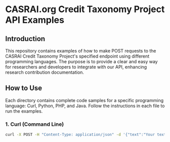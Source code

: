 # CASRAI.org Credit Taxonomy Project API Examples

## Introduction
This repository contains examples of how to make POST requests to the CASRAI Credit Taxonomy Project's specified endpoint using different programming languages. The purpose is to provide a clear and easy way for researchers and developers to integrate with our API, enhancing research contribution documentation.

## How to Use
Each directory contains complete code samples for a specific programming language: Curl, Python, PHP, and Java. Follow the instructions in each file to run the examples.

### 1. Curl (Command Line)
```bash
curl -X POST -H "Content-Type: application/json" -d '{"text":"Your text here"}' https://tools.casrai.org/generate-metadata
